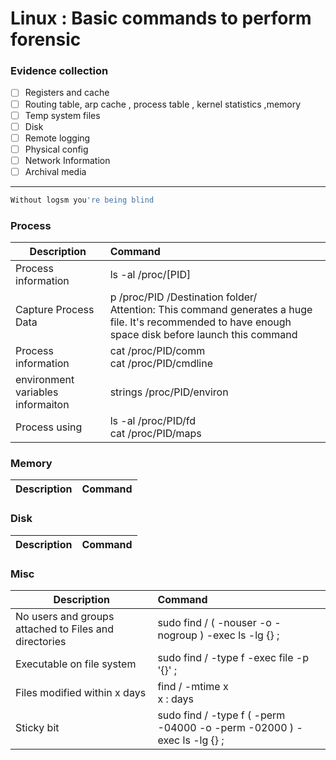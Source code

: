 # Linux  : Basic commands to perform forensic
### Evidence collection
- [ ] Registers and cache
- [ ] Routing table, arp cache , process table , kernel statistics ,memory
- [ ] Temp system files
- [ ] Disk
- [ ] Remote logging
- [ ] Physical config
- [ ] Network Information
- [ ] Archival media

----------------------
```bash
Without logsm you're being blind
```

### Process
|Description|Command|
|-------|:-----------------|
|Process information|ls -al /proc/[PID]|
|Capture Process Data|p /proc/PID /Destination folder/<br />Attention: This command generates a huge file. It's recommended to have enough space disk before launch this command|
|Process information|cat /proc/PID/comm<br />cat /proc/PID/cmdline|
|environment variables informaiton|strings /proc/PID/environ|
|Process using|ls -al /proc/PID/fd <br />cat /proc/PID/maps|
### Memory
|Description|Command|
|-------|:-----------------|
### Disk
|Description|Command|
|-------|:-----------------|
### Misc
|Description|Command|
|-------|:-----------------|
|No users and groups attached to Files and directories|sudo find / \( -nouser -o -nogroup \) -exec ls -lg {} \;|
|Executable on file system|sudo find / -type f -exec file -p '{}' \; |grep ELF|
|Files modified within x days|find / -mtime x <br />x : days|
|Sticky bit|sudo find / -type f \( -perm -04000 -o -perm -02000 \) -exec ls -lg {} \;|

